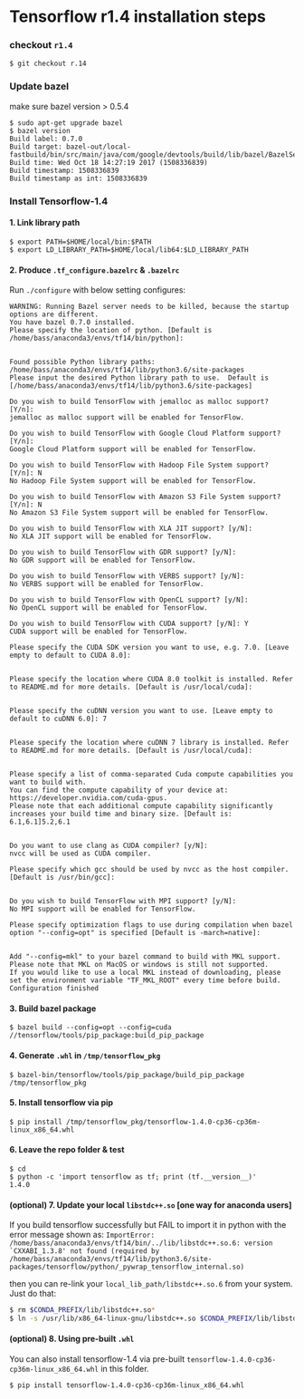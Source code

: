 # Tensorflow r1.4 installation steps

### checkout `r1.4`

    $ git checkout r.14

### Update bazel

make sure bazel version > 0.5.4

	$ sudo apt-get upgrade bazel
	$ bazel version
	Build label: 0.7.0
	Build target: bazel-out/local-fastbuild/bin/src/main/java/com/google/devtools/build/lib/bazel/BazelServer_deploy.jar
	Build time: Wed Oct 18 14:27:19 2017 (1508336839)
	Build timestamp: 1508336839
	Build timestamp as int: 1508336839


### Install Tensorflow-1.4

#### 1. Link library path

    $ export PATH=$HOME/local/bin:$PATH
    $ export LD_LIBRARY_PATH=$HOME/local/lib64:$LD_LIBRARY_PATH

#### 2. Produce `.tf_configure.bazelrc` & `.bazelrc`

Run `./configure` with below setting configures:

	WARNING: Running Bazel server needs to be killed, because the startup options are different.
	You have bazel 0.7.0 installed.
	Please specify the location of python. [Default is /home/bass/anaconda3/envs/tf14/bin/python]: 


	Found possible Python library paths:
	/home/bass/anaconda3/envs/tf14/lib/python3.6/site-packages
	Please input the desired Python library path to use.  Default is [/home/bass/anaconda3/envs/tf14/lib/python3.6/site-packages]

	Do you wish to build TensorFlow with jemalloc as malloc support? [Y/n]: 
	jemalloc as malloc support will be enabled for TensorFlow.

	Do you wish to build TensorFlow with Google Cloud Platform support? [Y/n]: 
	Google Cloud Platform support will be enabled for TensorFlow.

	Do you wish to build TensorFlow with Hadoop File System support? [Y/n]: N
	No Hadoop File System support will be enabled for TensorFlow.

	Do you wish to build TensorFlow with Amazon S3 File System support? [Y/n]: N
	No Amazon S3 File System support will be enabled for TensorFlow.

	Do you wish to build TensorFlow with XLA JIT support? [y/N]: 
	No XLA JIT support will be enabled for TensorFlow.

	Do you wish to build TensorFlow with GDR support? [y/N]: 
	No GDR support will be enabled for TensorFlow.

	Do you wish to build TensorFlow with VERBS support? [y/N]: 
	No VERBS support will be enabled for TensorFlow.

	Do you wish to build TensorFlow with OpenCL support? [y/N]: 
	No OpenCL support will be enabled for TensorFlow.

	Do you wish to build TensorFlow with CUDA support? [y/N]: Y
	CUDA support will be enabled for TensorFlow.

	Please specify the CUDA SDK version you want to use, e.g. 7.0. [Leave empty to default to CUDA 8.0]:        


	Please specify the location where CUDA 8.0 toolkit is installed. Refer to README.md for more details. [Default is /usr/local/cuda]: 


	Please specify the cuDNN version you want to use. [Leave empty to default to cuDNN 6.0]: 7


	Please specify the location where cuDNN 7 library is installed. Refer to README.md for more details. [Default is /usr/local/cuda]:


	Please specify a list of comma-separated Cuda compute capabilities you want to build with.
	You can find the compute capability of your device at: https://developer.nvidia.com/cuda-gpus.
	Please note that each additional compute capability significantly increases your build time and binary size. [Default is: 6.1,6.1]5.2,6.1


	Do you want to use clang as CUDA compiler? [y/N]: 
	nvcc will be used as CUDA compiler.

	Please specify which gcc should be used by nvcc as the host compiler. [Default is /usr/bin/gcc]: 


	Do you wish to build TensorFlow with MPI support? [y/N]: 
	No MPI support will be enabled for TensorFlow.

	Please specify optimization flags to use during compilation when bazel option "--config=opt" is specified [Default is -march=native]: 


	Add "--config=mkl" to your bazel command to build with MKL support.
	Please note that MKL on MacOS or windows is still not supported.
	If you would like to use a local MKL instead of downloading, please set the environment variable "TF_MKL_ROOT" every time before build.
	Configuration finished

#### 3. Build bazel package

	$ bazel build --config=opt --config=cuda //tensorflow/tools/pip_package:build_pip_package


#### 4. Generate `.whl` in `/tmp/tensorflow_pkg`

	$ bazel-bin/tensorflow/tools/pip_package/build_pip_package /tmp/tensorflow_pkg

#### 5. Install tensorflow via pip

	$ pip install /tmp/tensorflow_pkg/tensorflow-1.4.0-cp36-cp36m-linux_x86_64.whl

#### 6. Leave the repo folder & test

	$ cd
	$ python -c 'import tensorflow as tf; print (tf.__version__)'
	1.4.0

#### (optional) 7. Update your local `libstdc++.so` [one way for anaconda users]
   If you build tensorflow successfully but FAIL to import it in python with the error message shown as:
    ```
	ImportError: /home/bass/anaconda3/envs/tf14/bin/../lib/libstdc++.so.6: version `CXXABI_1.3.8' not found (required by /home/bass/anaconda3/envs/tf14/lib/python3.6/site-packages/tensorflow/python/_pywrap_tensorflow_internal.so)
    ```

   then you can re-link your `local_lib_path/libstdc++.so.6` from your system. Just do that:
```sh
$ rm $CONDA_PREFIX/lib/libstdc++.so*
$ ln -s /usr/lib/x86_64-linux-gnu/libstdc++.so $CONDA_PREFIX/lib/libstdc++.so
```

#### (optional) 8. Using pre-built `.whl`
You can also install tensorflow-1.4 via pre-built `tensorflow-1.4.0-cp36-cp36m-linux_x86_64.whl` in this folder.

	$ pip install tensorflow-1.4.0-cp36-cp36m-linux_x86_64.whl

